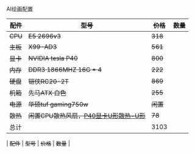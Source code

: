 AI绘画配置

| ~~配件~~ | ~~型号~~                                                     | ~~价格~~ | ~~数量~~ |
| -------- | ------------------------------------------------------------ | -------- | -------- |
| ~~CPU~~  | ~~E5 2696v3~~                                                | ~~318~~  |          |
| ~~主板~~ | ~~X99-AD3~~                                                  | ~~561~~  |          |
| ~~显卡~~ | ~~NVIDIA tesla P40~~                                         | ~~800~~  |          |
| ~~内存~~ | ~~DDR3 1866MHZ 16G * 4~~                                     | ~~222~~  |          |
| ~~硬盘~~ | ~~铠侠RC20-2T~~                                              | ~~869~~  |          |
| ~~机箱~~ | ~~先马ATX 白色~~                                             | ~~255~~  |          |
| ~~电源~~ | ~~华硕tuf gaming750w~~                                       | ~~闲置~~ |          |
| ~~散热~~ | ~~闲置CPU散热风扇，[P40显卡U形散热-U形](https://item.taobao.com/item.htm?spm=a1z09.2.0.0.26172e8dv3P79D&id=692313096449&_u=k2e0rbei8c3b)~~ | ~~78~~   |          |
| 总计     |                                                              | 3103     |          |

| ~~配件~~ | ~~型号~~                                                     | ~~价格~~ | ~~数量~~ |